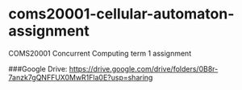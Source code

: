 # coms20001-cellular-automaton-assignment
COMS20001 Concurrent Computing term 1 assignment

###Google Drive:
https://drive.google.com/drive/folders/0B8r-7anzk7gQNFFUX0MwR1Fla0E?usp=sharing


